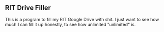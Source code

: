 ## RIT Drive Filler

This is a program to fill my RIT Google Drive with shit. I just want to see how much I can fill it up honestly, to see how unlimited "unlimited" is.

